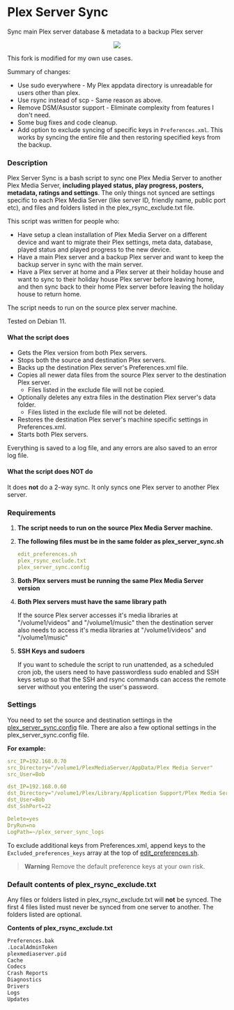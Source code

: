 # Plex Server Sync
Sync main Plex server database &amp; metadata to a backup Plex server

<p align="center"><img src="plex_server_sync_logo.png"></p>

This fork is modified for my own use cases.

Summary of changes:
- Use sudo everywhere - My Plex appdata directory is unreadable for users other than plex.
- Use rsync instead of scp - Same reason as above.
- Remove DSM/Asustor support - Eliminate complexity from features I don't need.
- Some bug fixes and code cleanup.
- Add option to exclude syncing of specific keys in `Preferences.xml`. This works by syncing the entire file and then restoring specified keys from the backup.

### Description

Plex Server Sync is a bash script to sync one Plex Media Server to another Plex Media Server, **including played status, play progress, posters, metadata, ratings and settings**. The only things not synced are settings specific to each Plex Media Server (like server ID, friendly name, public port etc), and files and folders listed in the plex_rsync_exclude.txt file.

This script was written for people who:

* Have setup a clean installation of Plex Media Server on a different device and want to migrate their Plex settings, meta data, database, played status and played progress to the new device.
* Have a main Plex server and a backup Plex server and want to keep the backup server in sync with the main server. 
* Have a Plex server at home and a Plex server at their holiday house and want to sync to their holiday house Plex server before leaving home, and then sync back to their home Plex server before leaving the holiday house to return home.

The script needs to run on the source plex server machine.

Tested on Debian 11.

#### What the script does

* Gets the Plex version from both Plex servers.
* Stops both the source and destination Plex servers.
* Backs up the destination Plex server's Preferences.xml file.
* Copies all newer data files from the source Plex server to the destination Plex server.
  * Files listed in the exclude file will not be copied.
* Optionally deletes any extra files in the destination Plex server's data folder.
  * Files listed in the exclude file will not be deleted.
* Restores the destination Plex server's machine specific settings in Preferences.xml.
* Starts both Plex servers.

Everything is saved to a log file, and any errors are also saved to an error log file.

#### What the script does NOT do

It does **not** do a 2-way sync. It only syncs one Plex server to another Plex server.

### Requirements

1. **The script needs to run on the source Plex Media Server machine.**

2. **The following files must be in the same folder as plex_server_sync.sh**

   ```YAML
   edit_preferences.sh
   plex_rsync_exclude.txt
   plex_server_sync.config
   ```

3. **Both Plex servers must be running the same Plex Media Server version**

4. **Both Plex servers must have the same library path**

   If the source Plex server accesses it's media libraries at "/volume1/videos" and "/volume1/music" then the destination server also needs to access it's media libraries at "/volume1/videos" and "/volume1/music"

5. **SSH Keys and sudoers**

   If you want to schedule the script to run unattended, as a scheduled cron job, the users need to have passwordless sudo enabled and SSH keys setup so that the SSH and rsync commands can access the remote server without you entering the user's password. 

### Settings

You need to set the source and destination settings in the [plex_server_sync.config](plex_server_sync.config) file. There are also a few optional settings in the plex_server_sync.config file.

**For example:**

```YAML
src_IP=192.168.0.70
src_Directory="/volume1/PlexMediaServer/AppData/Plex Media Server"
src_User=Bob

dst_IP=192.168.0.60
dst_Directory="/volume1/Plex/Library/Application Support/Plex Media Server"
dst_User=Bob
dst_SshPort=22

Delete=yes
DryRun=no
LogPath=~/plex_server_sync_logs
```

To exclude additional keys from Preferences.xml, append keys to the `Excluded_preferences_keys` array at the top of [edit_preferences.sh](edit_preferences.sh).

> **Warning**
> Remove the default preference keys at your own risk.

### Default contents of plex_rsync_exclude.txt

Any files or folders listed in plex_rsync_exclude.txt will **not** be synced. The first 4 files listed must never be synced from one server to another. The folders listed are optional.

**Contents of plex_rsync_exclude.txt**

```YAMLedit_preferences.sh
Preferences.bak
.LocalAdminToken
plexmediaserver.pid
Cache
Codecs
Crash Reports
Diagnostics
Drivers
Logs
Updates
```
